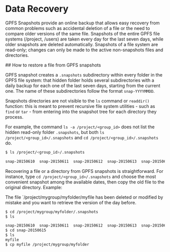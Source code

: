 # Data Recovery

GPFS Snapshots provide an online backup that allows easy recovery from common problems such as accidental deletion of a file or the need to compare older versions of the same file. Snapshots of the entire GPFS file systems (/project, /users) are taken every day for the last seven days, while older snapshots are deleted automatically. Snapshots of a file system are read-only; changes can only be made to the active non-snapshots files and directories. 

## How to restore a file from GPFS snapshots

GPFS snapshot creates a `.snapshots` subdirectory within every folder in the GPFS file system: that hidden folder holds several subdirectories with a daily backup for each one of the last seven days, starting from the current one. The name of these subdirectories follow the format `snap-YYYYMMDD`.

Snapshots directories are not visible to the `ls` command or `readdir()` function: this is meant to prevent recursive file system utilities - such as `find` or `tar` - from entering into the snapshot tree for each directory they process.

For example, the command `ls -a /project/<group_id>` does not list the hidden read-only folder `.snapshots`, but both `ls /project/<group_id>/.snapshots` and `cd /project/<group_id>/.snapshots` do.

```bash
$ ls /project/<group_id>/.snapshots

snap-20150610  snap-20150611  snap-20150612  snap-20150613  snap-20150614  snap-20150615  snap-20150616
```

Recovering a file or a directory from GPFS snapshots is straightforward. For instance, type `cd /project/<group_id>/.snapshots` and choose the most convenient snapshot among the available dates, then copy the old file to the original directory. 
Example:

The file `/project/mygroup/myfolder/myfile has been deleted or modified by mistake and you want to retrieve the version of the day before.

```bash
$ cd /project/mygroup/myfolder/.snapshots
$ ls

snap-20150610  snap-20150611  snap-20150612  snap-20150613  snap-20150614  snap-20150615  snap-20150616
$ cd snap-20150615
$ ls
myfile
$ cp myfile /project/mygroup/myfolder
```
